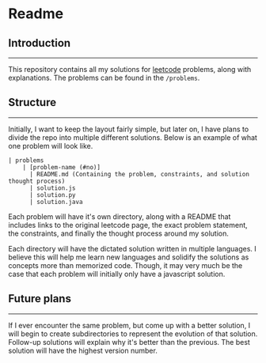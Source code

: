 # Readme

## Introduction
--------------
This repository contains all my solutions for [leetcode]() problems, along with explanations. The problems can be found in the `/problems`.


## Structure
-------------

Initially, I want to keep the layout fairly simple, but later on, I have plans to divide the repo into multiple different solutions. Below is an example of what one problem will look like.

```
| problems
    | [problem-name (#no)]
      | README.md (Containing the problem, constraints, and solution thought process)
      | solution.js
      | solution.py
      | solution.java
```

Each problem will have it's own directory, along with a README that includes links to the original leetcode page, the exact problem statement, the constraints, and finally the thought process around my solution.

Each directory will have the dictated solution written in multiple languages. I believe this will help me learn new languages and solidify the solutions as concepts more than memorized code. Though, it may very much be the case that each problem will initially only have a javascript solution.


## Future plans
-----------------
If I ever encounter the same problem, but come up with a better solution, I will begin to create subdirectories to represent the evolution of that solution. Follow-up solutions will explain why it's better than the previous. The best solution will have the highest version number.

